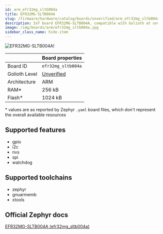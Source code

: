 ```yaml
---
id: arm_efr32mg_sltb004a
title: EFR32MG-SLTB004A
slug: /firmware/hardware/catalog/boards/unverified/arm_efr32mg_sltb004a
description: IoT board EFR32MG-SLTB004A, compatible with Golioth at unverified level.
image: /img/boards/arm/efr32mg_sltb004a.jpg
sidebar_class_name: hide-item
---
```


[//]: # (This is an auto-generated file, do not edit! Changes to it will be lost upon re-generation)

![EFR32MG-SLTB004A!](/img/boards/arm/efr32mg_sltb004a.jpg "EFR32MG-SLTB004A")

|                | Board properties     |
| -------------  | -------------------- |
| Board ID       | `efr32mg_sltb004a` |
| Golioth Level  | [Unverified](/firmware/hardware#unverified-boards) |
| Architecture   | ARM |
| RAM*           | 256 kB |
| Flash*         | 1024 kB |

\* values are as reported by Zephyr `.yaml` board files, which don't represent the overall available resources



## Supported features

* gpio
* i2c
* nvs
* spi
* watchdog

## Supported toolchains

* zephyr
* gnuarmemb
* xtools

## Official Zephyr docs

[EFR32MG-SLTB004A (efr32mg_sltb004a)](https://docs.zephyrproject.org/latest/boards/arm/efr32mg_sltb004a/doc/index.html)
